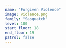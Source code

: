 ```yaml
---
name: "Forgiven Violence"
image: violence.png
family: "Sasquatch"
level: 100
start_floor: 18
end_floor: 19
patrol: false
---
```

